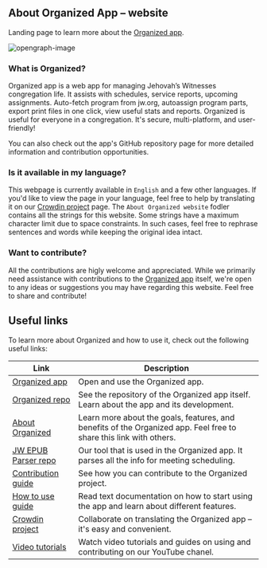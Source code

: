 ## About Organized App – website

Landing page to learn more about the [Organized app](https://github.com/sws2apps/organized-app).

![opengraph-image](https://github.com/sws2apps/organized-about/assets/80993061/33b44e86-83a1-4062-baa4-e4e1c9f6225c)

### What is Organized?

Organized app is a web app for managing Jehovah’s Witnesses congregation life. It assists with schedules, service reports, upcoming assignments. Auto-fetch program from jw.org, autoassign program parts, export print files in one click, view useful stats and reports. Organized is useful for everyone in a congregation. It's secure, multi-platform, and user-friendly!

You can also check out the app's GitHub repository page for more detailed information and contribution opportunities.

### Is it available in my language?

This webpage is currently available in `English` and a few other languages. If you'd like to view the page in your language, feel free to help by translating it on our [Crowdin project](https://crowdin.com/project/organized) page. The `About Organized website` fodler contains all the strings for this website. Some strings have a maximum character limit due to space constraints. In such cases, feel free to rephrase sentences and words while keeping the original idea intact.

### Want to contribute?
All the contributions are higly welcome and appreciated. While we primarily need assistance with contributions to the [Organized app](https://github.com/sws2apps/organized-app) itself, we're open to any ideas or suggestions you may have regarding this website. Feel free to share and contribute!

## Useful links

To learn more about Organized and how to use it, check out the following useful links:

| Link                                                         | Description                                                   |
|-------------------------------------------------------------------------------|---------------------------------------------------------------|
| [Organized app](organized-app.com)                                           | Open and use the Organized app.           |
| [Organized repo](about.organized-app.com)                                | See the repository of the Organized app itself. Learn about the app and its development. |
| [About Organized](about.organized-app.com)                                | Learn more about the goals, features, and benefits of the Organized app. Feel free to share this link with others. |
| [JW EPUB Parser repo](about.organized-app.com)                                | Our tool that is used in the Organized app. It parses all the info for meeting scheduling.  |
| [Contribution guide](https://github.com/sws2apps/organized-app/blob/main/CONTRIBUTING.md)                     | See how you can contribute to the Organized project.     |
| [How to use guide](sws2apps.com/docs/category/congregation-program-for-everyone) | Read text documentation on how to start using the app and learn about different features.       |
| [Crowdin project](crowdin.com/project/organized)                              | Collaborate on translating the Organized app – it's easy and convenient.                   |
| [Video tutorials](https://www.youtube.com/@organized-app)                     | Watch video tutorials and guides on using and contributing on our YouTube chanel.     |

